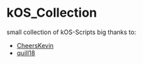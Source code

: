 # kOS_Collection
small collection of kOS-Scripts
big thanks to:
- [CheersKevin](https://www.youtube.com/playlist?list=PLb6UbFXBdbCoCm1e65qfDOCdK_qIBtX3D)
- [quill18](https://gist.github.com/quill18/bbddb8135cdd84479132)
